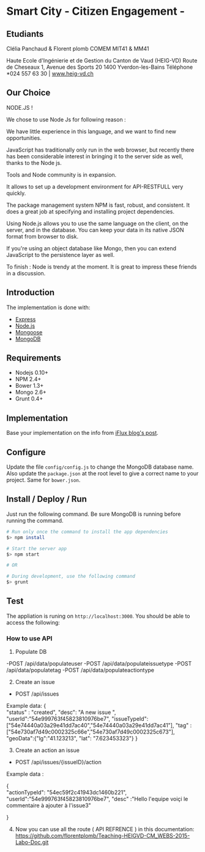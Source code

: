 
# Smart City - Citizen Engagement -

## Etudiants

Clélia Panchaud & Florent plomb 
COMEM MIT41 & MM41
 
Haute Ecole d'Ingénierie et de Gestion du Canton de Vaud (HEIG-VD)
Route de Cheseaux 1,
Avenue des Sports 20
1400 Yverdon-les-Bains
Téléphone *024 557 63 30 | www.heig-vd.ch 

## Our Choice

NODE.JS !

We chose to use Node Js for following reason :

We have little experience in this language, and we want to find new opportunities.

JavaScript has traditionally only run in the web browser, but recently there has been considerable interest in bringing it to the server side as well, thanks to the Node js.

Tools and Node community is in expansion.

It allows to set up a development environment for API-RESTFULL very quickly.

The package management system NPM is fast, robust, and consistent. It does a great job at specifying and installing project dependencies.

Using Node.js allows you to use the same language on the client, on the server, and in the database. You can keep your data in its native JSON format from browser to disk.

If you're using an object database like Mongo, then you can extend JavaScript to the persistence layer as well.

To finish :  Node is trendy at the moment. It is great to impress these friends in a discussion.
 

## Introduction

The implementation is done with:

- [Express](http://expressjs.com/)
- [Node.js](http://nodejs.org/)
- [Mongoose](mongoosejs.com)
- [MongoDB](http://www.mongodb.org/)

## Requirements

- Nodejs 0.10+
- NPM 2.4+
- Bower 1.3+
- Mongo 2.6+
- Grunt 0.4+

## Implementation

Base your implementation on the info from [iFlux blog's post](http://www.iflux.io/use-case/2015/02/03/citizen-engagement.html).

## Configure

Update the file `config/config.js` to change the MongoDB database name. Also update the `package.json` at the root level to give
a correct name to your project. Same for `bower.json`.

## Install / Deploy / Run

Just run the following command. Be sure MongoDB is running before running the command.

```bash
# Run only once the command to install the app dependencies
$> npm install

# Start the server app
$> npm start

# OR

# During development, use the following command
$> grunt
```

## Test

The appliation is runing on `http://localhost:3000`. You should be able to access the following:

### How to use API

1. Populate DB

-POST /api/data/populateuser
-POST /api/data/populateissuetype
-POST /api/data/populatetag
-POST /api/data/populateactiontype

2. Create an issue 

- POST /api/issues

Example data:
{    
        "status" : "created",
        "desc": "A new issue ",            
        "userId":"54e999763f45823810976be7",
        "issueTypeId": ["54e74440a03a29e41dd7ac40","54e74440a03a29e41dd7ac41"],
        "tag" :["54e730af7d49c0002325c66e","54e730af7d49c0002325c673"],    
          "geoData":{"lg":"41.123213",
            		 "lat": "7.623453323"}
}

3. Create an action an issue

- POST /api/issues/{issueID}/action

Example data :

{                  
        "actionTypeId": "54ec59f2c41943dc1460b221",            
        "userId":"54e999763f45823810976be7",
  		"desc"	:"Hello l'equipe voiçi le commentaire à ajouter à l'issue3"
     
}

4. Now you can use all the route ( API REFRENCE ) in this documentation: https://github.com/florentplomb/Teaching-HEIGVD-CM_WEBS-2015-Labo-Doc.git





